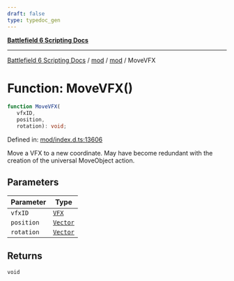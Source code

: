```yaml
---
draft: false
type: typedoc_gen
---
```


[**Battlefield 6 Scripting Docs**](../../../_index.md)

***

[Battlefield 6 Scripting Docs](../../../_index.md) / [mod](../../_index.md) / [mod](../_index.md) / MoveVFX

# Function: MoveVFX()

```ts
function MoveVFX(
   vfxID, 
   position, 
   rotation): void;
```

Defined in: [mod/index.d.ts:13606](https://github.com/battlefield-portal-community/portal-docs/blob/ff09b2690670f74de7e97198022e5a97ff1161ff/generators/santiago/mod/index.d.ts#L13606)

Move a VFX to a new coordinate. May have become redundant with the creation of the universal MoveObject action.

## Parameters

| Parameter | Type |
| ------ | ------ |
| `vfxID` | [`VFX`](../VFX/_index.md) |
| `position` | [`Vector`](../Vector/_index.md) |
| `rotation` | [`Vector`](../Vector/_index.md) |

## Returns

`void`

